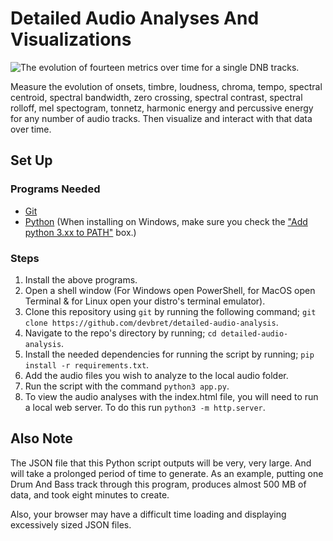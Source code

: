 # Detailed Audio Analyses And Visualizations

![The evolution of fourteen metrics over time for a single DNB tracks.](https://hosting.photobucket.com/images/i/bernhoftbret/detailed-audio-analyses-and-visualizations-enhanced-ui-colored-buttons-dnb.jpg)

Measure the evolution of onsets, timbre, loudness, chroma, tempo, spectral centroid, spectral bandwidth, zero crossing, spectral contrast, spectral rolloff, mel spectogram, tonnetz, harmonic energy and percussive energy for any number of audio tracks. Then visualize and interact with that data over time.

## Set Up

### Programs Needed

-   [Git](https://git-scm.com/downloads)
-   [Python](https://www.python.org/downloads/) (When installing on Windows, make sure you check the ["Add python 3.xx to PATH"](https://hosting.photobucket.com/images/i/bernhoftbret/python.png) box.)

### Steps

1. Install the above programs.
2. Open a shell window (For Windows open PowerShell, for MacOS open Terminal & for Linux open your distro's terminal emulator).
3. Clone this repository using `git` by running the following command; `git clone https://github.com/devbret/detailed-audio-analysis`.
4. Navigate to the repo's directory by running; `cd detailed-audio-analysis`.
5. Install the needed dependencies for running the script by running; `pip install -r requirements.txt`.
6. Add the audio files you wish to analyze to the local audio folder.
7. Run the script with the command `python3 app.py`.
8. To view the audio analyses with the index.html file, you will need to run a local web server. To do this run `python3 -m http.server`.

## Also Note

The JSON file that this Python script outputs will be very, very large. And will take a prolonged period of time to generate. As an example, putting one Drum And Bass track through this program, produces almost 500 MB of data, and took eight minutes to create.

Also, your browser may have a difficult time loading and displaying excessively sized JSON files.
